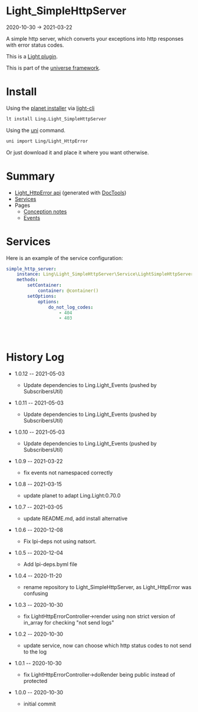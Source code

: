 Light_SimpleHttpServer
===========
2020-10-30 -> 2021-03-22



A simple http server, which converts your exceptions into http responses with error status codes.


This is a [Light plugin](https://github.com/lingtalfi/Light/blob/master/doc/pages/plugin.md).

This is part of the [universe framework](https://github.com/karayabin/universe-snapshot).


Install
==========
Using the [planet installer](https://github.com/lingtalfi/Light_PlanetInstaller) via [light-cli](https://github.com/lingtalfi/Light_Cli)
```bash
lt install Ling.Light_SimpleHttpServer
```

Using the [uni](https://github.com/lingtalfi/universe-naive-importer) command.
```bash
uni import Ling/Light_HttpError
```

Or just download it and place it where you want otherwise.






Summary
===========
- [Light_HttpError api](https://github.com/lingtalfi/Light_SimpleHttpServer/blob/master/doc/api/Ling/Light_HttpError.md) (generated with [DocTools](https://github.com/lingtalfi/DocTools))
- [Services](#services)
- Pages
    - [Conception notes](https://github.com/lingtalfi/Light_SimpleHttpServer/blob/master/doc/pages/conception-notes.md)
    - [Events](https://github.com/lingtalfi/Light_SimpleHttpServer/blob/master/doc/pages/events.md)






Services
=========


Here is an example of the service configuration:

```yaml
simple_http_server:
    instance: Ling\Light_SimpleHttpServer\Service\LightSimpleHttpServerService
    methods:
        setContainer:
            container: @container()
        setOptions:
            options:
                do_not_log_codes:
                    - 404
                    - 403





```



History Log
=============

- 1.0.12 -- 2021-05-03

    - Update dependencies to Ling.Light_Events (pushed by SubscribersUtil)

- 1.0.11 -- 2021-05-03

    - Update dependencies to Ling.Light_Events (pushed by SubscribersUtil)

- 1.0.10 -- 2021-05-03

    - Update dependencies to Ling.Light_Events (pushed by SubscribersUtil)

- 1.0.9 -- 2021-03-22

    - fix events not namespaced correctly
  
- 1.0.8 -- 2021-03-15

    - update planet to adapt Ling.Light:0.70.0

- 1.0.7 -- 2021-03-05

    - update README.md, add install alternative

- 1.0.6 -- 2020-12-08

    - Fix lpi-deps not using natsort.

- 1.0.5 -- 2020-12-04

    - Add lpi-deps.byml file

- 1.0.4 -- 2020-11-20

    - rename repository to Light_SimpleHttpServer, as Light_HttpError was confusing
    
- 1.0.3 -- 2020-10-30

    - fix LightHttpErrorController->render using non strict version of in_array for checking "not send logs"
    
- 1.0.2 -- 2020-10-30

    - update service, now can choose which http status codes to not send to the log
    
- 1.0.1 -- 2020-10-30

    - fix LightHttpErrorController->doRender being public instead of protected
    
- 1.0.0 -- 2020-10-30

    - initial commit
